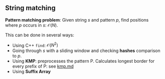 ## String matching
**Pattern matching problem**: Given string $s$ and pattern $p$, find positions where $p$ occurs in $s$: $\mathcal{O}(N)$.

This can be done in several ways:
- Using C++ `find`: $\mathcal{O}(N^2)$
- Going through $s$ with a sliding window and checking **hashes** comparison to $p$.
- Using **KMP**: preprocesses the pattern P. Calculates longest border for every prefix of P: see [kmp.md](kmp.md)
- Using **Suffix Array**


